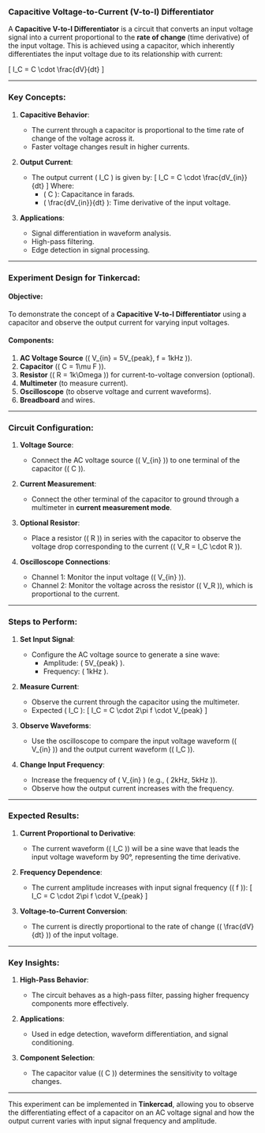 ### **Capacitive Voltage-to-Current (V-to-I) Differentiator**

A **Capacitive V-to-I Differentiator** is a circuit that converts an input voltage signal into a current proportional to the **rate of change** (time derivative) of the input voltage. This is achieved using a capacitor, which inherently differentiates the input voltage due to its relationship with current:

\[
I_C = C \cdot \frac{dV}{dt}
\]

---

### **Key Concepts**:

1. **Capacitive Behavior**:
   - The current through a capacitor is proportional to the time rate of change of the voltage across it.
   - Faster voltage changes result in higher currents.

2. **Output Current**:
   - The output current \( I_C \) is given by:
     \[
     I_C = C \cdot \frac{dV_{in}}{dt}
     \]
     Where:
     - \( C \): Capacitance in farads.
     - \( \frac{dV_{in}}{dt} \): Time derivative of the input voltage.

3. **Applications**:
   - Signal differentiation in waveform analysis.
   - High-pass filtering.
   - Edge detection in signal processing.

---

### **Experiment Design for Tinkercad**:

#### **Objective**:
To demonstrate the concept of a **Capacitive V-to-I Differentiator** using a capacitor and observe the output current for varying input voltages.

#### **Components**:
1. **AC Voltage Source** (\( V_{in} = 5V_{peak}, f = 1kHz \)).
2. **Capacitor** (\( C = 1\mu F \)).
3. **Resistor** (\( R = 1k\Omega \)) for current-to-voltage conversion (optional).
4. **Multimeter** (to measure current).
5. **Oscilloscope** (to observe voltage and current waveforms).
6. **Breadboard** and wires.

---

### **Circuit Configuration**:

1. **Voltage Source**:
   - Connect the AC voltage source (\( V_{in} \)) to one terminal of the capacitor (\( C \)).

2. **Current Measurement**:
   - Connect the other terminal of the capacitor to ground through a multimeter in **current measurement mode**.

3. **Optional Resistor**:
   - Place a resistor (\( R \)) in series with the capacitor to observe the voltage drop corresponding to the current (\( V_R = I_C \cdot R \)).

4. **Oscilloscope Connections**:
   - Channel 1: Monitor the input voltage (\( V_{in} \)).
   - Channel 2: Monitor the voltage across the resistor (\( V_R \)), which is proportional to the current.

---

### **Steps to Perform**:

1. **Set Input Signal**:
   - Configure the AC voltage source to generate a sine wave:
     - Amplitude: \( 5V_{peak} \).
     - Frequency: \( 1kHz \).

2. **Measure Current**:
   - Observe the current through the capacitor using the multimeter.
   - Expected \( I_C \):
     \[
     I_C = C \cdot 2\pi f \cdot V_{peak}
     \]

3. **Observe Waveforms**:
   - Use the oscilloscope to compare the input voltage waveform (\( V_{in} \)) and the output current waveform (\( I_C \)).

4. **Change Input Frequency**:
   - Increase the frequency of \( V_{in} \) (e.g., \( 2kHz, 5kHz \)).
   - Observe how the output current increases with the frequency.

---

### **Expected Results**:

1. **Current Proportional to Derivative**:
   - The current waveform (\( I_C \)) will be a sine wave that leads the input voltage waveform by 90°, representing the time derivative.

2. **Frequency Dependence**:
   - The current amplitude increases with input signal frequency (\( f \)):
     \[
     I_C = C \cdot 2\pi f \cdot V_{peak}
     \]

3. **Voltage-to-Current Conversion**:
   - The current is directly proportional to the rate of change (\( \frac{dV}{dt} \)) of the input voltage.

---

### **Key Insights**:

1. **High-Pass Behavior**:
   - The circuit behaves as a high-pass filter, passing higher frequency components more effectively.

2. **Applications**:
   - Used in edge detection, waveform differentiation, and signal conditioning.

3. **Component Selection**:
   - The capacitor value (\( C \)) determines the sensitivity to voltage changes.

---

This experiment can be implemented in **Tinkercad**, allowing you to observe the differentiating effect of a capacitor on an AC voltage signal and how the output current varies with input signal frequency and amplitude.
